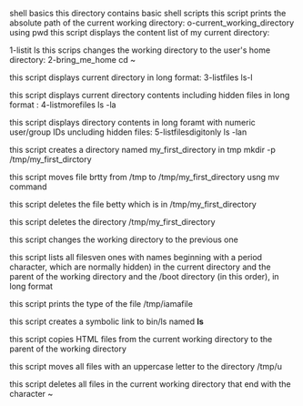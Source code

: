 shell basics
this directory contains basic shell scripts 
this script prints the absolute path of the current working directory: o-current_working_directory
 using pwd
this script displays the content list of my current directory:

 1-listit 
ls 
this scrips changes the working directory to the user's home directory: 2-bring_me_home
cd ~

this script displays current directory in long format: 3-listfiles
ls-l

this script displays current directory contents including hidden files in long format : 4-listmorefiles
ls -la

this script displays directory contents in long foramt with numeric user/group IDs uncluding hidden files: 5-listfilesdigitonly
ls -lan

this script creates a directory named my_first_directory in tmp
mkdir -p /tmp/my_first_dirctory

this script moves file brtty from /tmp to /tmp/my_first_directory usng mv command

this script deletes the file betty which is in /tmp/my_first_directory

this script deletes the directory /tmp/my_first_directory 

this script changes the working directory to the previous one

this script lists all filesven ones with names beginning with a period character, which are normally hidden) in the current directory and the parent of the working directory and the /boot directory (in this order), in long format

this script prints the type of the file /tmp/iamafile

this script creates a symbolic link to bin/ls named __ls__

this script copies HTML files from the current working directory to the parent of the working directory 

this script moves all files with an uppercase letter to the directory /tmp/u

this script deletes all files in the current working directory that end with the character ~ 
